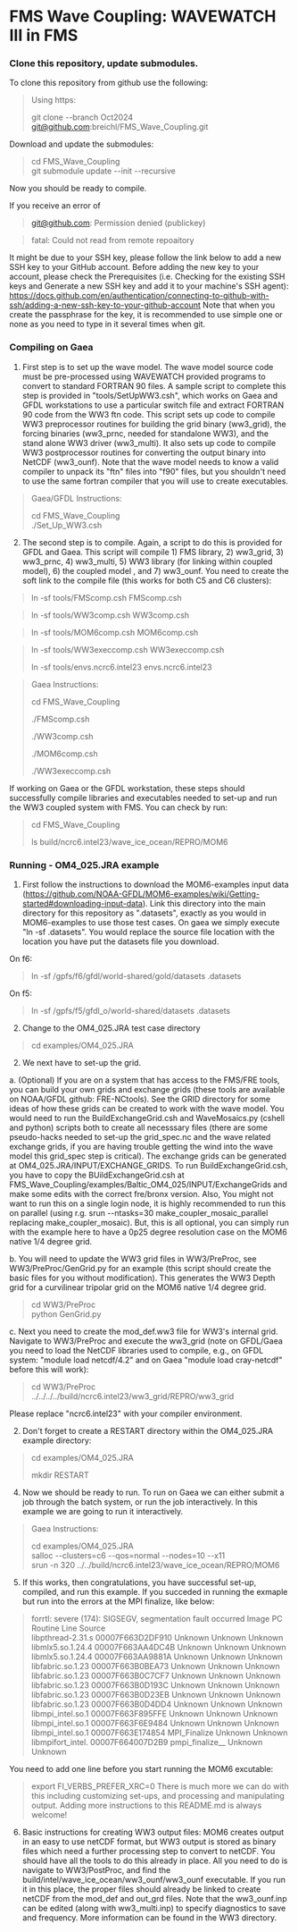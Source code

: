 # FMS Wave Coupling: WAVEWATCH III in FMS

### Clone this repository, update submodules.

To clone this repository from github use the following:

> Using https:
> 
> git clone --branch Oct2024 git@github.com:breichl/FMS_Wave_Coupling.git

Download and update the submodules:

> cd FMS_Wave_Coupling  
> git submodule update --init --recursive

Now you should be ready to compile.

If you receive an error of 

> git@github.com: Permission denied (publickey)

> fatal: Could not read from remote repoaitory

It might be due to your SSH key, please follow the link below to add a new SSH key to your GitHub account. Before adding the new key to your account, please check the Prerequisites (i.e. Checking for the existing SSH keys and Generate a new SSH key and add it to your machine's SSH agent):
https://docs.github.com/en/authentication/connecting-to-github-with-ssh/adding-a-new-ssh-key-to-your-github-account
Note that when you create the passphrase for the key, it is recommended to use simple one or none as you need to type in it several times when git.
### Compiling on Gaea

1. First step is to set up the wave model.  The wave model source code must be pre-processed using WAVEWATCH provided programs to convert to standard FORTRAN 90 files.  A sample script to complete this step is provided in "tools/SetUpWW3.csh", which works on Gaea and GFDL workstations to use a particular switch file and extract FORTRAN 90 code from the WW3 ftn code.  This script sets up code to compile WW3 preprocessor routines for building the grid binary (ww3_grid), the forcing binaries (ww3_prnc, needed for standalone WW3), and the stand alone WW3 driver (ww3_multi).  It also sets up code to compile WW3 postprocessor routines for converting the output binary into NetCDF (ww3_ounf).  Note that the wave model needs to know a valid compiler to unpack its "ftn" files into "f90" files, but you shouldn't need to use the same fortran compiler that you will use to create executables.

> Gaea/GFDL Instructions:
>
> cd FMS_Wave_Coupling  
> ./Set_Up_WW3.csh

2. The second step is to compile.  Again, a script to do this is provided for GFDL and Gaea.  This script will compile 1) FMS library, 2) ww3_grid, 3) ww3_prnc, 4) ww3_multi, 5) WW3 library (for linking within coupled model), 6) the coupled model , and 7) ww3_ounf. You need to create the soft link to the compile file (this works for both C5 and C6 clusters):
>ln -sf tools/FMScomp.csh FMScomp.csh

>ln -sf tools/WW3comp.csh WW3comp.csh

>ln -sf tools/MOM6comp.csh MOM6comp.csh

>ln -sf tools/WW3execcomp.csh WW3execcomp.csh
>
>ln -sf tools/envs.ncrc6.intel23 envs.ncrc6.intel23


> Gaea Instructions:
>
> cd FMS_Wave_Coupling
> 
> ./FMScomp.csh
> 
> ./WW3comp.csh
> 
> ./MOM6comp.csh
> 
> ./WW3execcomp.csh


If working on Gaea or the GFDL workstation, these steps should successfully compile libraries and executables needed to set-up and run the WW3 coupled system with FMS. You can check by run:
>cd FMS_Wave_Coupling
>
>ls build/ncrc6.intel23/wave_ice_ocean/REPRO/MOM6

### Running - OM4_025.JRA example

1. First follow the instructions to download the MOM6-examples input data (https://github.com/NOAA-GFDL/MOM6-examples/wiki/Getting-started#downloading-input-data).  Link this directory into the main directory for this repository as ".datasets", exactly as you would in MOM6-examples to use those test cases.  On gaea we simply execute "ln -sf <see location below> .datasets".  You would replace the source file location with the location you have put the datasets file you download.

On f6:  
>ln -sf /gpfs/f6/gfdl/world-shared/gold/datasets .datasets

On f5:  
>ln -sf /gpfs/f5/gfdl_o/world-shared/datasets .datasets

2. Change to the OM4_025.JRA test case directory

> cd examples/OM4_025.JRA

2. We next have to set-up the grid.

a. (Optional) If you are on a system that has access to the FMS/FRE tools, you can build your own grids and exchange grids (these tools are available on NOAA/GFDL github: FRE-NCtools).  See the GRID directory for some ideas of how these grids can be created to work with the wave model.  You would need to run the BuildExchangeGrid.csh and WaveMosaics.py (cshell and python) scripts both to create all necesssary files (there are some pseudo-hacks needed to set-up the grid_spec.nc and the wave related exchange grids, if you are having trouble getting the wind into the wave model this grid_spec step is critical). The exchange grids can be generated at OM4_025.JRA/INPUT/EXCHANGE_GRIDS. To run BuildExchangeGrid.csh, you have to copy the BUildExchangeGrid.csh at FMS_Wave_Coupling/examples/Baltic_OM4_025/INPUT/ExchangeGrids and make some edits with the correct fre/bronx version. Also, You might not want to run this on a single login node, it is highly recommended to run this on parallel (using r.g. srun --ntasks=30 make_coupler_mosaic_parallel replacing make_coupler_mosaic). But, this is all optional, you can simply run with the example here to have a 0p25 degree resolution case on the MOM6 native 1/4 degree grid.  

b. You will need to update the WW3 grid files in WW3/PreProc, see WW3/PreProc/GenGrid.py for an example (this script should create the basic files for you without modification). This generates the WW3 Depth grid for a curvilinear tripolar grid on the MOM6 native 1/4 degree grid.  

> cd WW3/PreProc  
> python GenGrid.py

c. Next you need to create the mod_def.ww3 file for WW3's internal grid.  Navigate to WW3/PreProc and execute the ww3_grid (note on GFDL/Gaea you need to load the NetCDF libraries used to compile, e.g., on GFDL system: "module load netcdf/4.2" and on Gaea "module load cray-netcdf" before this will work):

> cd WW3/PreProc  
> ../../../../build/ncrc6.intel23/ww3_grid/REPRO/ww3_grid

Please replace "ncrc6.intel23" with your compiler environment.

2. Don't forget to create a RESTART directory within the OM4_025.JRA example directory:
>cd examples/OM4_025.JRA
>
> mkdir RESTART

4.  Now we should be ready to run.  To run on Gaea we can either submit a job through the batch system, or run the job interactively.  In this example we are going to run it interactively.

> Gaea Instructions:
>
> cd examples/OM4_025.JRA  
> salloc --clusters=c6 --qos=normal --nodes=10 --x11  
> srun -n 320 ../../build/ncrc6.intel23/wave_ice_ocean/REPRO/MOM6

5.  If this works, then congratulations, you have successful set-up, compiled, and run this example. If you succeded in running the exmaple but run into the errors at the MPI finalize, like below:
>forrtl: severe (174): SIGSEGV, segmentation fault occurred
>Image              PC                Routine            Line        Source             
>libpthread-2.31.s  00007F663D2DF910  Unknown               Unknown  Unknown
>libmlx5.so.1.24.4  00007F663AA4DC4B  Unknown               Unknown  Unknown
>libmlx5.so.1.24.4  00007F663AA9881A  Unknown               Unknown  Unknown
>libfabric.so.1.23  00007F663B0BEA73  Unknown               Unknown  Unknown
>libfabric.so.1.23  00007F663B0C7CF7  Unknown               Unknown  Unknown
>libfabric.so.1.23  00007F663B0D193C  Unknown               Unknown  Unknown
>libfabric.so.1.23  00007F663B0D23EB  Unknown               Unknown  Unknown
>libfabric.so.1.23  00007F663B0D4DD4  Unknown               Unknown  Unknown
>libmpi_intel.so.1  00007F663F895FFE  Unknown               Unknown  Unknown
>libmpi_intel.so.1  00007F663F6E9484  Unknown               Unknown  Unknown
>libmpi_intel.so.1  00007F663E174854  MPI_Finalize          Unknown  Unknown
>libmpifort_intel.  00007F664007D2B9  pmpi_finalize__       Unknown  Unknown

You need to add one line before you start running the MOM6 excutable: 
>export FI_VERBS_PREFER_XRC=0
There is much more we can do with this including customizing set-ups, and processing and manipulating output.  Adding more instructions to this README.md is always welcome!

6. Basic instructions for creating WW3 output files:  MOM6 creates output in an easy to use netCDF format, but WW3 output is stored as binary files which need a further processing step to convert to netCDF.  You should have all the tools to do this already in place.  All you need to do is navigate to WW3/PostProc, and find the build/intel/wave_ice_ocean/ww3_ounf/ww3_ounf executable.  If you run it in this place, the proper files should already be linked to create netCDF from the mod_def and out_grd files.  Note that the ww3_ounf.inp can be edited (along with ww3_multi.inp) to specify diagnostics to save and frequency.  More information can be found in the WW3 directory.
